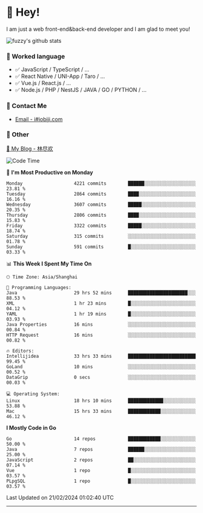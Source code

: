 # 👋 Hey!

I am just a web front-end&back-end developer and I am glad to meet you!

![fuzzy's github stats](https://github-readme-stats.vercel.app/api?username=JaydenForYou&&show_icons=true&&title_color=1abc9c&&icon_color=1abc9c)


### 📝 Worked language

- ✅ JavaScript / TypeScript / ...
- ✅ React Native / UNI-App / Taro / ...
- ✅ Vue.js / React.js / ...
- ✅ Node.js / PHP / NestJS / JAVA / GO / PYTHON / ...

### 📮 Contact Me

- [Email - i#iobiji.com](mailto:i@iobiji.com)


### 🤪 Other

[📌 My Blog - 林尽欢](https://iobiji.com)

<!--START_SECTION:waka-->
![Code Time](http://img.shields.io/badge/Code%20Time-202%20hrs%2046%20mins-blue)

📅 **I'm Most Productive on Monday** 

```text
Monday                   4221 commits        ██████░░░░░░░░░░░░░░░░░░░   23.81 % 
Tuesday                  2864 commits        ████░░░░░░░░░░░░░░░░░░░░░   16.16 % 
Wednesday                3607 commits        █████░░░░░░░░░░░░░░░░░░░░   20.35 % 
Thursday                 2806 commits        ████░░░░░░░░░░░░░░░░░░░░░   15.83 % 
Friday                   3322 commits        █████░░░░░░░░░░░░░░░░░░░░   18.74 % 
Saturday                 315 commits         ░░░░░░░░░░░░░░░░░░░░░░░░░   01.78 % 
Sunday                   591 commits         █░░░░░░░░░░░░░░░░░░░░░░░░   03.33 % 
```


📊 **This Week I Spent My Time On** 

```text
🕑︎ Time Zone: Asia/Shanghai

💬 Programming Languages: 
Java                     29 hrs 52 mins      ██████████████████████░░░   88.53 % 
XML                      1 hr 23 mins        █░░░░░░░░░░░░░░░░░░░░░░░░   04.12 % 
YAML                     1 hr 19 mins        █░░░░░░░░░░░░░░░░░░░░░░░░   03.93 % 
Java Properties          16 mins             ░░░░░░░░░░░░░░░░░░░░░░░░░   00.84 % 
HTTP Request             16 mins             ░░░░░░░░░░░░░░░░░░░░░░░░░   00.82 % 

🔥 Editors: 
Intellijidea             33 hrs 33 mins      █████████████████████████   99.45 % 
GoLand                   10 mins             ░░░░░░░░░░░░░░░░░░░░░░░░░   00.52 % 
DataGrip                 0 secs              ░░░░░░░░░░░░░░░░░░░░░░░░░   00.03 % 

💻 Operating System: 
Linux                    18 hrs 10 mins      █████████████░░░░░░░░░░░░   53.88 % 
Mac                      15 hrs 33 mins      ████████████░░░░░░░░░░░░░   46.12 % 
```

**I Mostly Code in Go** 

```text
Go                       14 repos            ████████████░░░░░░░░░░░░░   50.00 % 
Java                     7 repos             ██████░░░░░░░░░░░░░░░░░░░   25.00 % 
JavaScript               2 repos             ██░░░░░░░░░░░░░░░░░░░░░░░   07.14 % 
Vue                      1 repo              █░░░░░░░░░░░░░░░░░░░░░░░░   03.57 % 
PLpgSQL                  1 repo              █░░░░░░░░░░░░░░░░░░░░░░░░   03.57 % 
```




 Last Updated on 21/02/2024 01:02:40 UTC
<!--END_SECTION:waka-->
---
